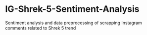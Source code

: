 # IG-Shrek-5-Sentiment-Analysis
Sentiment analysis and data preprocessing of scrapping Instagram comments related to Shrek 5 trend
